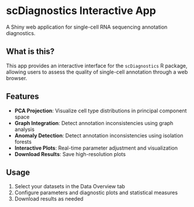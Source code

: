 # scDiagnostics Interactive App

A Shiny web application for single-cell RNA sequencing annotation diagnostics.

## What is this?

This app provides an interactive interface for the `scDiagnostics` R package, allowing users to assess the quality of single-cell annotation through a web browser.

## Features

- **PCA Projection**: Visualize cell type distributions in principal component space
- **Graph Integration**: Detect annotation inconsistencies using graph analysis
- **Anomaly Detection**: Detect annotation inconsistencies using isolation forests
- **Interactive Plots**: Real-time parameter adjustment and visualization
- **Download Results**: Save high-resolution plots

## Usage

1. Select your datasets in the Data Overview tab
2. Configure parameters and diagnostic plots and statistical measures
3. Download results as needed